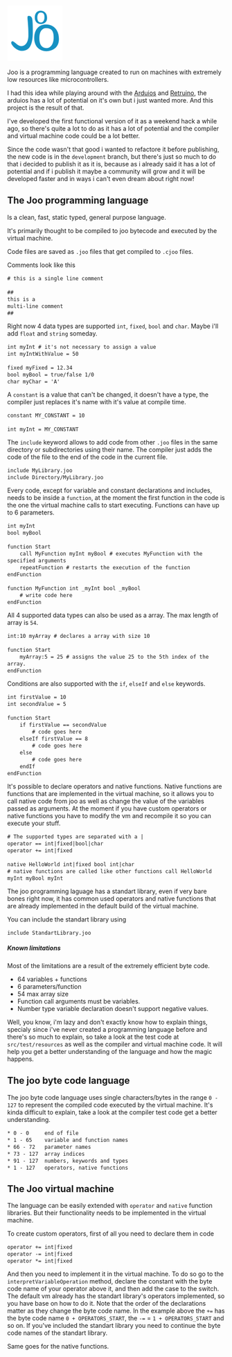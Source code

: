 ![Screenshot](Joo.PNG "Logo")

Joo is a programming language created to run on machines with extremely low resources like microcontrollers.

I had this idea while playing around with the [Arduios](https://github.com/JohnsProject/Arduios) and [Retruino](https://github.com/JohnsProject/Retruino), the arduios has a lot of potential on it's own but i just wanted more.
And this project is the result of that.

I've developed the first functional version of it as a weekend hack a while ago, so there's quite a lot to do as it has a lot of potential and the compiler and virtual machine code could be a lot better.

Since the code wasn't that good i wanted to refactore it before publishing, the new code is in the `development` branch, but there's just so much to do that i decided to publish it as it is, because as i already said it has a lot of potential and if i publish it maybe a community will grow and it will be developed faster and in ways i can't even dream about right now!

## The Joo programming language
Is a clean, fast, static typed, general purpose language. 

It's primarily thought to be compiled to joo bytecode and executed by the virtual machine.

Code files are saved as `.joo` files that get compiled to `.cjoo` files.

Comments look like this

```
# this is a single line comment

##
this is a 
multi-line comment
##
```

Right now 4 data types are supported `int`, `fixed`, `bool` and `char`. Maybe i'll add `float` and `string` someday.

```
int myInt # it's not necessary to assign a value
int myIntWithValue = 50

fixed myFixed = 12.34
bool myBool = true/false 1/0
char myChar = 'A'
```

A `constant` is a value that can't be changed, it doesn't have a type, the compiler just replaces it's name with it's value at compile time.

```
constant MY_CONSTANT = 10

int myInt = MY_CONSTANT

```

The `include` keyword allows to add code from other `.joo` files in the same directory or subdirectories using their name. The compiler just adds the code of the file to the end of the code in the current file.

```
include MyLibrary.joo
include Directory/MyLibrary.joo
```

Every code, except for variable and constant declarations and includes, needs to be inside a `function`, at the moment the first function in the code is the one the virtual machine calls to start executing. Functions can have up to 6 parameters.

```
int myInt
bool myBool

function Start
	call MyFunction myInt myBool # executes MyFunction with the specified arguments
	repeatFunction # restarts the execution of the function
endFunction

function MyFunction int _myInt bool _myBool
	# write code here
endFunction

```

All 4 supported data types can also be used as a array. The max length of array is `54`.

```
int:10 myArray # declares a array with size 10

function Start
	myArray:5 = 25 # assigns the value 25 to the 5th index of the array.
endFunction
```

Conditions are also supported with the `if`, `elseIf` and `else` keywords.

```
int firstValue = 10
int secondValue = 5

function Start
	if firstValue == secondValue
		# code goes here
	elseIf firstValue == 8
		# code goes here
	else
		# code goes here
	endIf
endFunction
```

It's possible to declare operators and native functions. Native functions are functions that are implemented in the virtual machine, so it allows you to call native code from joo as well as change the value of the variables passed as arguments.
At the moment if you have custom operators or native functions you have to modify the vm and recompile it so you can execute your stuff.

```
# The supported types are separated with a |
operator == int|fixed|bool|char
operator += int|fixed

native HelloWorld int|fixed bool int|char
# native functions are called like other functions call HelloWorld myInt myBool myInt
```

The joo programming laguage has a standart library, even if very bare bones right now, it has common used operators and native functions that are already implemented in the default build of the virtual machine. 

You can include the standart library using 

```
include StandartLibrary.joo
```

##### Known limitations

Most of the limitations are a result of the extremely efficient byte code.

* 64 variables + functions
* 6 parameters/function
* 54 max array size
* Function call arguments must be variables.
* Number type variable declaration doesn't support negative values.

Well, you know, i'm lazy and don't exactly know how to explain things, specialy since i've never created a programming language before and there's so much to explain, so take a look at the test code at `src/test/resources` as well as the compiler and virtual machine code. It will help you get a better understanding of the language and how the magic happens.

## The joo byte code language

The joo byte code language uses single characters/bytes in the range `0 - 127` to represent the compiled code
executed by the virtual machine. It's kinda difficult to explain, take a look at the compiler test code get a better understanding.

```
* 0 - 0		end of file
* 1 - 65  	variable and function names
* 66 - 72  	parameter names
* 73 - 127 	array indices
* 91 - 127 	numbers, keywords and types
* 1 - 127 	operators, native functions
```

## The Joo virtual machine
The language can be easily extended with `operator` and `native` function libraries. But their functionality needs to be implemented in the virtual machine.

To create custom operators, first of all you need to declare them in code

```
operator += int|fixed
operator -= int|fixed
operator *= int|fixed
```

And then you need to implement it in the virtual machine. To do so go to the `interpretVariableOperation` method, declare the constant with the byte code name of your operator above it, and then add the case to the switch. The default vm already has the standart library's operators implemented, so you have base on how to do it. Note that the order of the declarations matter as they change the byte code name. In the example above the `+=` has the byte code name `0 + OPERATORS_START`, the `-=` = `1 + OPERATORS_START` and so on. If you've included the standart library you need to continue the byte code names of the standart library. 

Same goes for the native functions.

